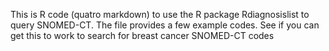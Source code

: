 This is R code (quatro markdown) to use the R package Rdiagnosislist to query SNOMED-CT.
The file provides a few example codes. 
See if you can get this to work to search for breast cancer SNOMED-CT codes
